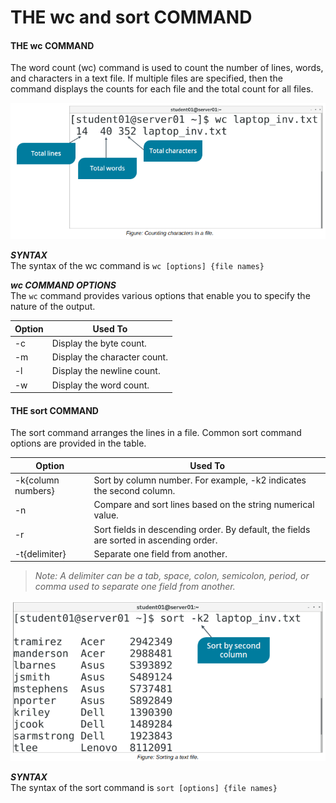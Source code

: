 # THE wc and sort COMMAND

#### THE wc COMMAND

The word count (wc) command is used to count the number of lines, words, and characters in a text file. If multiple files are specified, then the command displays the counts for each file and the total count for all files.

![](./img/wc.png)

**_SYNTAX_**  
The syntax of the wc command is `wc [options] {file names}`

**_wc COMMAND OPTIONS_**  
The `wc` command provides various options that enable you to specify the nature of the output.

Option | Used To
------ | -------
\-c | Display the byte count.
\-m | Display the character count.
\-l | Display the newline count.
\-w | Display the word count.
  

#### THE sort COMMAND

The sort command arranges the lines in a file. Common sort command options are provided in the table.

Option | Used To
--------- | ------
\-k{column numbers} | Sort by column number. For example, \-k2 indicates the second column.
\-n | Compare and sort lines based on the string numerical value.
\-r | Sort fields in descending order. By default, the fields are sorted in ascending order.
\-t{delimiter} | Separate one field from another.
  

> _Note: A delimiter can be a tab, space, colon, semicolon, period, or comma used to separate one field from another._

![](./img/sort.png)

**_SYNTAX_**  
The syntax of the sort command is `sort [options] {file names}`
